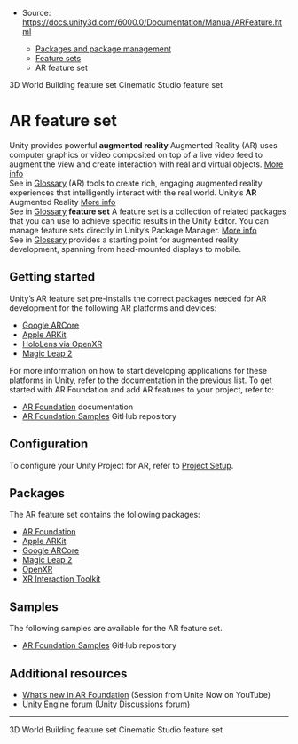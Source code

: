 * Source: https://docs.unity3d.com/6000.0/Documentation/Manual/ARFeature.html

  * [Packages and package management](https://docs.unity3d.com/6000.0/Documentation/Manual/PackagesList.html)
  * [Feature sets](https://docs.unity3d.com/6000.0/Documentation/Manual/FeatureSets.html)
  * AR feature set


[](https://docs.unity3d.com/6000.0/Documentation/Manual/WorldBuildingFeature.html)
3D World Building feature set
[](https://docs.unity3d.com/6000.0/Documentation/Manual/CinematicStudioFeature.html)
Cinematic Studio feature set
# AR feature set
Unity provides powerful **augmented reality** Augmented Reality (AR) uses computer graphics or video composited on top of a live video feed to augment the view and create interaction with real and virtual objects. [More info](https://docs.unity3d.com/6000.0/Documentation/Manual/AROverview.html)  
See in [Glossary](https://docs.unity3d.com/6000.0/Documentation/Manual/Glossary.html#AugmentedReality) (AR) tools to create rich, engaging augmented reality experiences that intelligently interact with the real world. Unity’s **AR** Augmented Reality [More info](https://docs.unity3d.com/6000.0/Documentation/Manual/AROverview.html)  
See in [Glossary](https://docs.unity3d.com/6000.0/Documentation/Manual/Glossary.html#AR) **feature set** A feature set is a collection of related packages that you can use to achieve specific results in the Unity Editor. You can manage feature sets directly in Unity’s Package Manager. [More info](https://docs.unity3d.com/6000.0/Documentation/Manual/FeatureSets.html)  
See in [Glossary](https://docs.unity3d.com/6000.0/Documentation/Manual/Glossary.html#Featureset) provides a starting point for augmented reality development, spanning from head-mounted displays to mobile.
## Getting started
Unity’s AR feature set pre-installs the correct packages needed for AR development for the following AR platforms and devices:
  * [Google ARCore](https://developers.google.com/ar/develop/unity)
  * [Apple ARKit](https://developer.apple.com/augmented-reality/)
  * [HoloLens via OpenXR](https://docs.unity3d.com/6000.0/Documentation/Manual/com.unity.xr.openxr.html)
  * [Magic Leap 2](https://developer-docs.magicleap.cloud/docs/guides/unity/getting-started/unity-getting-started)


For more information on how to start developing applications for these platforms in Unity, refer to the documentation in the previous list.
To get started with AR Foundation and add AR features to your project, refer to:
  * [AR Foundation](https://docs.unity3d.com/6000.0/Documentation/Manual/com.unity.xr.arfoundation.html) documentation
  * [AR Foundation Samples](https://github.com/Unity-Technologies/arfoundation-samples) GitHub repository


## Configuration
To configure your Unity Project for AR, refer to [Project Setup](https://docs.unity3d.com/Packages/com.unity.xr.arfoundation@6.0/manual/project-setup/project-setup.html).
## Packages
The AR feature set contains the following packages:
  * [AR Foundation](https://docs.unity3d.com/6000.0/Documentation/Manual/com.unity.xr.arfoundation.html)
  * [Apple ARKit](https://docs.unity3d.com/6000.0/Documentation/Manual/com.unity.xr.arkit.html)
  * [Google ARCore](https://docs.unity3d.com/6000.0/Documentation/Manual/com.unity.xr.arcore.html)
  * [Magic Leap 2](https://docs.unity3d.com/6000.0/Documentation/Manual/com.unity.xr.magicleap.html)
  * [OpenXR](https://docs.unity3d.com/6000.0/Documentation/Manual/com.unity.xr.openxr.html)
  * [XR Interaction Toolkit](https://docs.unity3d.com/6000.0/Documentation/Manual/com.unity.xr.interaction.toolkit.html)


## Samples
The following samples are available for the AR feature set.
  * [AR Foundation Samples](https://github.com/Unity-Technologies/arfoundation-samples) GitHub repository


## Additional resources
  * [What’s new in AR Foundation](https://www.youtube.com/watch?v=jBRxY2KnrUs) (Session from Unite Now on YouTube)
  * [Unity Engine forum](https://discussions.unity.com/c/unity-engine/52) (Unity Discussions forum)


* * *
[](https://docs.unity3d.com/6000.0/Documentation/Manual/WorldBuildingFeature.html)
3D World Building feature set
[](https://docs.unity3d.com/6000.0/Documentation/Manual/CinematicStudioFeature.html)
Cinematic Studio feature set
